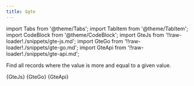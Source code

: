 ```yaml
---
title: $gte
---
```


import Tabs from '@theme/Tabs';
import TabItem from '@theme/TabItem';
import CodeBlock from '@theme/CodeBlock';
import GteJs from '!!raw-loader!./snippets/gte-js.md';
import GteGo from '!!raw-loader!./snippets/gte-go.md';
import GteApi from '!!raw-loader!./snippets/gte-api.md';

Find all records where the value is more and equal to a given value.

<Tabs>
  <TabItem value="javascript" label="Javascript" default>
    <CodeBlock className="language-jsx">
      {GteJs}
    </CodeBlock>
  </TabItem>
  <TabItem value="go" label="Go" default>
    <CodeBlock className="language-jsx">
      {GteGo}
    </CodeBlock>
  </TabItem>
  <TabItem value="API" label="API">
    <CodeBlock className="language-jsx" title="[GET]">
      {GteApi}
    </CodeBlock>
  </TabItem>
</Tabs>
